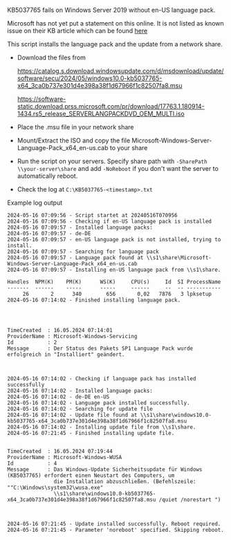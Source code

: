 KB5037765 fails on Windows Server 2019 without en-US language pack.

Microsoft has not yet put a statement on this online. It is not listed as known issue on their KB article which can be found [here](https://support.microsoft.com/en-us/topic/may-14-2024-kb5037765-os-build-17763-5820-82d1aefb-093c-4e4a-a729-cd4a829750ad)

This script installs the language pack and the update from a network share. 
* Download the files from

  https://catalog.s.download.windowsupdate.com/d/msdownload/update/software/secu/2024/05/windows10.0-kb5037765-x64_3ca0b737e301d4e398a38f1d67966f1c82507fa8.msu

  https://software-static.download.prss.microsoft.com/pr/download/17763.1.180914-1434.rs5_release_SERVERLANGPACKDVD_OEM_MULTI.iso

* Place the .msu file in your network share
* Mount/Extract the ISO and copy the file Microsoft-Windows-Server-Language-Pack_x64_en-us.cab to your share
* Run the script on your servers. Specify share path with `-SharePath \\your-server\share` and add `-NoReboot` if you don't want the server to automatically reboot.
* Check the log at `C:\KB5037765-<timestamp>.txt`

Example log output

```
2024-05-16 07:09:56 - Script startet at 20240516T070956
2024-05-16 07:09:56 - Checking if en-US language pack is installed
2024-05-16 07:09:57 - Installed language packs:
2024-05-16 07:09:57 - de-DE
2024-05-16 07:09:57 - en-US language pack is not installed, trying to install.
2024-05-16 07:09:57 - Searching for language pack
2024-05-16 07:09:57 - Language pack found at \\s1\share\Microsoft-Windows-Server-Language-Pack_x64_en-us.cab
2024-05-16 07:09:57 - Installing en-US language pack from \\s1\share.

Handles  NPM(K)    PM(K)      WS(K)     CPU(s)     Id  SI ProcessName
-------  ------    -----      -----     ------     --  -- -----------
     26       2      340        656       0,02   7876   3 lpksetup
2024-05-16 07:14:02 - Finished installing language pack.




TimeCreated  : 16.05.2024 07:14:01
ProviderName : Microsoft-Windows-Servicing
Id           : 2
Message      : Der Status des Pakets SP1 Language Pack wurde erfolgreich in "Installiert" geändert.



2024-05-16 07:14:02 - Checking if language pack has installed successfully
2024-05-16 07:14:02 - Installed language packs:
2024-05-16 07:14:02 - de-DE en-US
2024-05-16 07:14:02 - Language pack installed successfully.
2024-05-16 07:14:02 - Searching for update file
2024-05-16 07:14:02 - Update file found at \\s1\share\windows10.0-kb5037765-x64_3ca0b737e301d4e398a38f1d67966f1c82507fa8.msu
2024-05-16 07:14:02 - Installing update file from \\s1\share.
2024-05-16 07:21:45 - Finished installing update file.


TimeCreated  : 16.05.2024 07:19:44
ProviderName : Microsoft-Windows-WUSA
Id           : 4
Message      : Das Windows-Update Sicherheitsupdate für Windows (KB5037765) erfordert einen Neustart des Computers, um
               die Installation abzuschließen. (Befehlszeile: ""C:\Windows\system32\wusa.exe"
               \\s1\share\windows10.0-kb5037765-x64_3ca0b737e301d4e398a38f1d67966f1c82507fa8.msu /quiet /norestart ")



2024-05-16 07:21:45 - Update installed successfully. Reboot required.
2024-05-16 07:21:45 - Parameter 'noreboot' specified. Skipping reboot.
```
